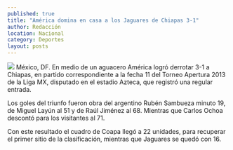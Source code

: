 ```yaml
---
published: true
title: "América domina en casa a los Jaguares de Chiapas 3-1"
author: Redacción
location: Nacional
category: Deportes
layout: posts
---
```


![](http://i.imgur.com/caEy1tpm.jpg)
México, DF. En medio de un aguacero América logró derrotar 3-1 a Chiapas, en partido correspondiente a la fecha 11 del Torneo Apertura 2013 de la Liga MX, disputado en el estadio Azteca, que registró una regular entrada.

Los goles del triunfo fueron obra del argentino Rubén Sambueza minuto 19, de Miguel Layún al 51 y de Raúl Jiménez al 68. Mientras que Carlos Ochoa descontó para los visitantes al 71.

Con este resultado el cuadro de Coapa llegó a 22 unidades, para recuperar el primer sitio de la clasificación, mientras que Jaguares se quedó con 16.
